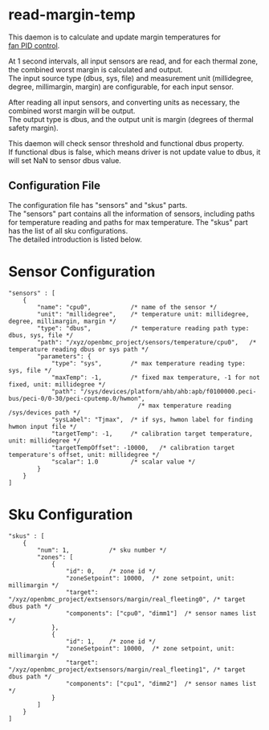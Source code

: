 # read-margin-temp

This daemon is to calculate and update margin temperatures for  
[fan PID control](https://github.com/openbmc/phosphor-pid-control).

At 1 second intervals, all input sensors are read, and for each thermal zone, the combined worst margin is calculated and output.  
The input source type (dbus, sys, file) and measurement unit (millidegree, degree, millimargin, margin) are configurable, for each input sensor.

After reading all input sensors, and converting units as necessary, the combined worst margin will be output.  
The output type is dbus, and the output unit is margin (degrees of thermal safety margin).

This daemon will check sensor threshold and functional dbus property.  
If functional dbus is false, which means driver is not update value to dbus, it will set NaN to sensor dbus value.

## Configuration File

The configuration file has "sensors" and "skus" parts.  
The "sensors" part contains all the information of sensors,
including paths for temperature reading and paths for max temperature.
The "skus" part has the list of all sku configurations.  
The detailed introduction is listed below.

# Sensor Configuration
```
"sensors" : [
    {
        "name": "cpu0",           /* name of the sensor */
        "unit": "millidegree",    /* temperature unit: millidegree, degree, millimargin, margin */
        "type": "dbus",           /* temperature reading path type: dbus, sys, file */
        "path": "/xyz/openbmc_project/sensors/temperature/cpu0",   /* temperature reading dbus or sys path */
        "parameters": {
            "type": "sys",        /* max temperature reading type: sys, file */
            "maxTemp": -1,        /* fixed max temperature, -1 for not fixed, unit: millidegree */
            "path": "/sys/devices/platform/ahb/ahb:apb/f0100000.peci-bus/peci-0/0-30/peci-cputemp.0/hwmon",
                                    /* max temperature reading /sys/devices path */
            "sysLabel": "Tjmax",  /* if sys, hwmon label for finding hwmon input file */
            "targetTemp": -1,     /* calibration target temperature, unit: millidegree */
            "targetTempOffset": -10000,   /* calibration target temperature's offset, unit: millidegree */
            "scalar": 1.0         /* scalar value */
        }
    }
]
```

# Sku Configuration
```
"skus" : [
    {
        "num": 1,           /* sku number */
        "zones": [
            {
                "id": 0,    /* zone id */
                "zoneSetpoint": 10000,  /* zone setpoint, unit: millimargin */
                "target": "/xyz/openbmc_project/extsensors/margin/real_fleeting0", /* target dbus path */
                "components": ["cpu0", "dimm1"]  /* sensor names list */
            },
            {
                "id": 1,    /* zone id */
                "zoneSetpoint": 10000,  /* zone setpoint, unit: millimargin */
                "target": "/xyz/openbmc_project/extsensors/margin/real_fleeting1", /* target dbus path */
                "components": ["cpu1", "dimm2"]  /* sensor names list */
            }
        ]
    }
]
```
